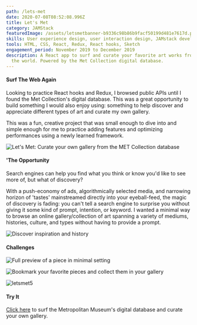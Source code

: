 ```yaml
---
path: /lets-met
date: 2020-07-08T08:52:08.996Z
title: Let's Met
category: JAMStack
featuredImage: /assets/letsmetbanner-b9336c98b86b9facf50199d481e7617d.png
skills: User experience design, user interaction design, JAMstack development
tools: HTML, CSS, React, Redux, React hooks, Sketch
engagement_period: November 2019 to December 2019
description: A React app to surf and curate your favorite art works from around
  the world. Powered by the Met Collection digital database.
---
```

#### Surf The Web Again

Looking to practice React hooks and Redux, I browsed public APIs until I found the Met Collection's digital database.  This was a great opportunity to build something I would also enjoy using: something to help discover and appreciate different types of art and curate my own gallery. 

This was a fun, creative project that was small enough to dive into and simple enough for me to practice adding features and optimizing performances using a newly learned framework. 

![Let's Met: Curate your own gallery from the MET Collection database](/assets/letsmet_1-fcd0daaab6ce818f4e6288a1b442b8d1.png "Let's Met: Curate your own gallery from the MET Collection database")

#### 'The Opportunity

Search engines can help you find what you think or know you'd like to see more of, but what of discovery? 

With a push-economy of ads, algorithmically selected media, and narrowing horizon of 'tastes' mainstreamed directly into your eyeball-feed, the magic of discovery is fading: you can't tell a search engine to surprise you without giving it some kind of prompt, intention, or keyword. I wanted a minimal way to browse an online gallery/collection of art spanning a variety of mediums, histories, culture, and types without having to provide a prompt.

![Discover inspiration and history](/assets/letsmet_2-9982eba78afe74f5fb895974fdb545c9.png "Discover inspiration and history")

#### Challenges

![Full preview of a piece in minimal setting](/assets/letsmet_3-ba4cc579c2fc3a3a01957ff4f583dddd.png "Full preview of a piece in minimal setting")

![Bookmark your favorite pieces and collect them in your gallery](/assets/letsmet_4-1bc903c27a63df7e919fc951bc5f5a9b.png "Bookmark your favorite pieces and collect them in your gallery")

![letsmet5](https://media.giphy.com/media/MZ9e6Fqynz36yYWzyg/giphy.gif)

#### Try It

<a href="https://letsmet-43e41.web.app/" target="_blank" aria-label="Click To Visit Let's Met" rel="noopener">Click here</a> to surf the Metropolitan Museum's digital database and curate your own gallery.